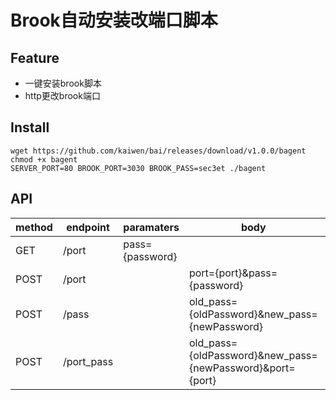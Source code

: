 # Brook自动安装改端口脚本

## Feature
+ 一键安装brook脚本
+ http更改brook端口

## Install
```shell
wget https://github.com/kaiwen/bai/releases/download/v1.0.0/bagent
chmod +x bagent
SERVER_PORT=80 BROOK_PORT=3030 BROOK_PASS=sec3et ./bagent
```

## API
| method | endpoint | paramaters | body | note |
| -- | -- | -- | -- | -- |
| GET | /port | pass={password} | | get brook port |
| POST | /port | | port={port}&pass={password} | set brook port |
| POST | /pass | | old_pass={oldPassword}&new_pass={newPassword} | set brook password |
| POST | /port_pass | | old_pass={oldPassword}&new_pass={newPassword}&port={port} | set brook password and port |